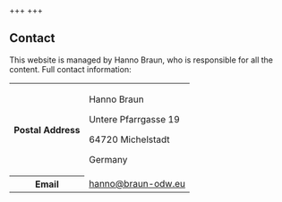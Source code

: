+++
+++

## Contact

This website is managed by Hanno Braun, who is responsible for all the content. Full contact information:

<table class="about-contact">
    <tr>
        <th>Postal Address</th>
        <td>
            <p>Hanno Braun</p>
            <p>Untere Pfarrgasse 19</p>
            <p>64720 Michelstadt</p>
            <p>Germany</p>
        </td>
    </tr>
    <tr>
        <th>Email</th>
        <td>
            <a href="mailto:hanno@braun-odw.eu">hanno@braun-odw.eu</a>
        </td>
    </tr>
</table>
